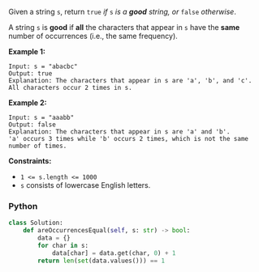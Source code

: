 Given a string  `s`, return  `true` _if_ `s` _is a  **good**  string, or_ `false` _otherwise_.

A string  `s`  is  **good**  if  **all**  the characters that appear in  `s`  have the  **same**  number of occurrences (i.e., the same frequency).

**Example 1:**
```
Input: s = "abacbc"
Output: true
Explanation: The characters that appear in s are 'a', 'b', and 'c'. All characters occur 2 times in s.
```

**Example 2:**
```
Input: s = "aaabb"
Output: false
Explanation: The characters that appear in s are 'a' and 'b'.
'a' occurs 3 times while 'b' occurs 2 times, which is not the same number of times.
```

**Constraints:**

-   `1 <= s.length <= 1000`
-   `s`  consists of lowercase English letters.


### Python
```python
class Solution:
    def areOccurrencesEqual(self, s: str) -> bool:
        data = {}
        for char in s:
            data[char] = data.get(char, 0) + 1
        return len(set(data.values())) == 1
```